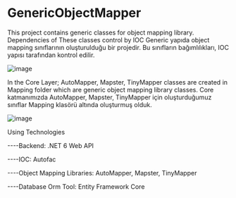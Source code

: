 # GenericObjectMapper
This project contains generic classes for object mapping library. Dependencies of These classes control by IOC
Generic yapıda object mapping sınıflarının oluşturulduğu bir projedir. Bu sınıfların bağımlılıkları, IOC yapısı tarafından kontrol edilir. 

![image](https://user-images.githubusercontent.com/37337606/192171009-f532e1c4-6a0e-4ca9-9672-33f1c62cc644.png)

In the Core Layer; AutoMapper, Mapster, TinyMapper classes are created in Mapping folder which are generic object mapping library classes. 
Core katmanımızda AutoMapper, Mapster, TinyMapper için oluşturduğumuz sınıflar Mapping klasörü altında oluşturmuş olduk.

![image](https://user-images.githubusercontent.com/37337606/192167820-d4bbf697-2a4d-4a4a-ad9c-90ebd8fdf979.png)

Using Technologies

----Backend: .NET 6 Web API

----IOC: Autofac

----Object Mapping Libraries: AutoMapper, Mapster, TinyMapper

----Database Orm Tool: Entity Framework Core
